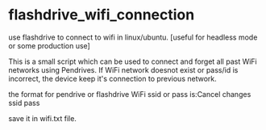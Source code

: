# flashdrive_wifi_connection
use flashdrive to connect to wifi in linux/ubuntu. [useful for headless mode or some production use]

This is a small script which can be used to connect and forget all past WiFi networks using Pendrives.
If WiFi network doesnot exist or pass/id is incorrect, the device keep it's connection to previous network.

the format for pendrive or flashdrive WiFi ssid or pass is:Cancel changes
ssid
pass

save it in wifi.txt file.
